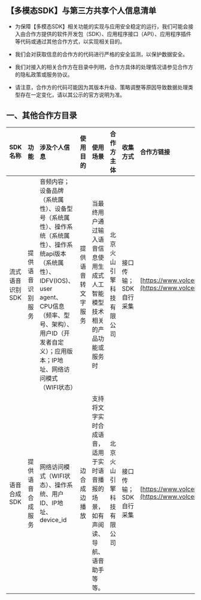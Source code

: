 ## 【多模态SDK】与第三方共享个人信息清单

- 为保障【多模态SDK】相关功能的实现与应用安全稳定的运行，我们可能会接入由合作方提供的软件开发包（SDK）、应用程序接口（API）、应用程序插件等代码或通过其他合作方式，以实现相关目的。
	
- 我们会对获取信息的合作方的代码进行严格的安全监测，以保护数据安全。
	
- 我们对接入的相关合作方在目录中列明，合作方具体的处理情况请参见合作方的隐私政策或服务协议。
	
- 请注意，合作方的代码可能因为其版本升级、策略调整等原因导致数据处理类型存在一定变化，请以其公示的官方说明为准。
	

## 一、其他合作方目录

| SDK名称 | **功能** | **涉及个人信息** | **使用目的** | **使用场景** | **合作方主体** | **收集方式** | **合作方链接** |
| :--- | :--- | :--- | :--- | :--- | :--- | :--- | :--- |
| 流式语音识别SDK | 提供语音识别服务 | 音频内容；<br>设备品牌（系统属性）、设备型号（系统属性）、操作系统（系统属性）、操作系统api版本（系统属性）、IDFV(IOS)、user agent、CPU信息（频率、型号、架构）、用户ID（开发者自定义）；应用版本；IP地址、网络访问模式（WIFI状态） | 提供语音转文字服务 | 当最终用户通过输入语音信息使用生成式人工智能模型技术相关的产品功能或服务时 | 北京火山引擎科技有限公司 | 接口传输；SDK自行采集 | [https://www.volcengine.com/docs/6561/108794](https://www.volcengine.com/docs/6561/108794) |
| 语音合成SDK | 提供语音合成服务 | 网络访问模式（WIFI状态）、操作系统、用户ID、IP地址、device_id | 边合成边播放 | 支持将文字实时合成语音，适用于实时语音播报的场景，如有声阅读、导航、语音助手等等。 | 北京火山引擎科技有限公司 | 接口传输；SDK自行采集 | [https://www.volcengine.com/docs/6561/116696](https://www.volcengine.com/docs/6561/116696) |
